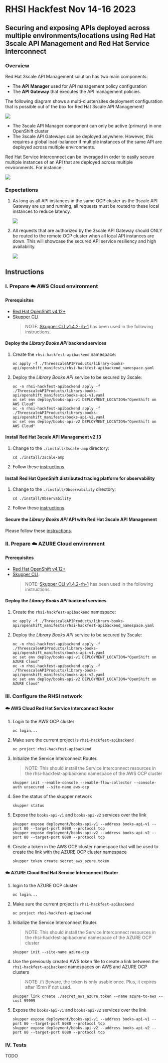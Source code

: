 # RHSI Hackfest Nov 14-16 2023 

## Securing and exposing APIs deployed across multiple environments/locations using Red Hat 3scale API Management and Red Hat Service Interconnect

### Overview

Red Hat 3scale API Management solution has two main components:
- The **API Manager** used for API management policy configuration
- The **API Gateway** that executes the API management policies.

The following diagram shows a multi-cluster/sites deployment configuration that is possible out of the box for Red Hat 3scale API Management/

![](./images/OOTB_3scale_multicluster_deployment.png)

- The 3scale API Manager component can only be active (primary) in one OpenShift cluster
- The 3scale API Gateways can be deployed anywhere. However, this requires a global load-balancer if multiple instances of the same API are deployed across multiple environments.

Red Hat Service Interconnect can be leveraged in order to easily secure multiple instances of an API that are deployed across multiple environments. For instance:

![](./images/rhsi-hackfest-locationless-apis.png)

### Expectations

1. As long as all API instances in the same OCP cluster as the 3scale API Gateway are up and running, all requests must be routed to these local instances to reduce latency.

    ![](./images/rhsi-hackfest-locationless-apis_localaccess.png)

2. All requests that are authorized by the 3scale API Gateway should ONLY be routed to the remote OCP cluster when all local API instances are down. This will showcase the secured API service resiliency and high availability.

    ![](./images/rhsi-hackfest-locationless-apis_resilience.png)

## Instructions 

### I. Prepare :cloud: AWS Cloud environment

#### Prerequisites

- [Red Hat OpenShift v4.12+](https://access.redhat.com/products/openshift/)
- [Skupper CLI](https://access.redhat.com/documentation/en-us/red_hat_service_interconnect/1.4/html/installation/installing-skupper-cli). 
    >NOTE:  [Skupper CLI v1.4.2-rh-1](https://access.redhat.com/documentation/en-us/red_hat_service_interconnect/1.4/html/installation/installing-skupper-cli) has been used in the following instructions.

#### Deploy the _Library Books API_ backend services

1. Create the `rhsi-hackfest-apibackend` namespace:
    ```
    oc apply -f ./ThreescaleAPIProducts/library-books-api/openshift_manifests/rhsi-hackfest-apibackend_namespace.yaml
    ```

2. Deploy the _Library Books API_ service to be secured by 3scale:
    ```
    oc -n rhsi-hackfest-apibackend apply -f ./ThreescaleAPIProducts/library-books-api/openshift_manifests/books-api-v1.yaml
    oc set env deploy/books-api-v1 DEPLOYMENT_LOCATION="OpenShift on AWS Cloud"
    oc -n rhsi-hackfest-apibackend apply -f ./ThreescaleAPIProducts/library-books-api/openshift_manifests/books-api-v2.yaml
    oc set env deploy/books-api-v2 DEPLOYMENT_LOCATION="OpenShift on AWS Cloud"
    ```

#### Install Red Hat 3scale API Management v2.13

1. Change to the `./install/3scale-amp` directory:

    ```script shell
    cd ./install/3scale-amp
    ```

2. Follow these [instructions](./install/3scale-amp/README.md).

#### Install Red Hat OpenShift distributed tracing platform for observability

1. Change to the `./install/Observability` directory:

    ```script shell
    cd ./install/Observability
    ```

2. Follow these [instructions](./install/Observability/README.md).

#### Secure the _Library Books API_ API with Red Hat 3scale API Management

Please follow these [instructions](./ThreescaleAPIProducts/README.md).

### II. Prepare :cloud: AZURE Cloud environment

#### Prerequisites

- [Red Hat OpenShift v4.12+](https://access.redhat.com/products/openshift/)
- [Skupper CLI](https://access.redhat.com/documentation/en-us/red_hat_service_interconnect/1.4/html/installation/installing-skupper-cli). 
    >NOTE:  [Skupper CLI v1.4.2-rh-1](https://access.redhat.com/documentation/en-us/red_hat_service_interconnect/1.4/html/installation/installing-skupper-cli) has been used in the following instructions.

#### Deploy the _Library Books API_ backend services

1. Create the `rhsi-hackfest-apibackend` namespace:
    ```
    oc apply -f ./ThreescaleAPIProducts/library-books-api/openshift_manifests/rhsi-hackfest-apibackend_namespace.yaml
    ```

2. Deploy the _Library Books API_ service to be secured by 3scale:
    ```
    oc -n rhsi-hackfest-apibackend apply -f ./ThreescaleAPIProducts/library-books-api/openshift_manifests/books-api-v1.yaml
    oc set env deploy/books-api-v1 DEPLOYMENT_LOCATION="OpenShift on AZURE Cloud"
    oc -n rhsi-hackfest-apibackend apply -f ./ThreescaleAPIProducts/library-books-api/openshift_manifests/books-api-v2.yaml
    oc set env deploy/books-api-v2 DEPLOYMENT_LOCATION="OpenShift on AZURE Cloud"
    ```

### III. Configure the RHSI network

#### :cloud: AWS Cloud Red Hat Service Interconnect Router

1. Login to the AWS OCP cluster
    ```shell script
    oc login...
    ```

2. Make sure the current project is `rhsi-hackfest-apibackend`
    ```shell script
    oc project rhsi-hackfest-apibackend
    ```

3. Initialize the Service Interconnect Router.
    > NOTE: This should install the Service Interconnect resources in the rhsi-hackfest-apibackend namespace of the AWS OCP cluster 
    ```shell script
    skupper init --enable-console --enable-flow-collector --console-auth unsecured --site-name aws-ocp
    ```

4. See the status of the skupper network
    ```shell script
    skupper status
    ```

5. Expose the `books-api-v1` and `books-api-v2` services over the link

    ```shell script
    skupper expose deployment/books-api-v1 --address books-api-v1 --port 80 --target-port 8080 --protocol tcp
    skupper expose deployment/books-api-v2 --address books-api-v2 --port 80 --target-port 8080 --protocol tcp
    ```

6. Create a token in the AWS OCP cluster namespace that will be used to create the link with the AZURE OCP cluster namespace
    ```shell script
    skupper token create secret_aws_azure.token
    ```

#### :cloud: AZURE Cloud Red Hat Service Interconnect Router

1. login to the AZURE OCP cluster
    ```shell script
    oc login...
    ```

2. Make sure the current project is `rhsi-hackfest-apibackend`
    ```shell script
    oc project rhsi-hackfest-apibackend
    ```

3. Initialize the Service Interconnect Router.
    > NOTE: This should install the Service Interconnect resources in the rhsi-hackfest-apibackend namespace of the AZURE OCP cluster 
    ```shell script
    skupper init --site-name azure-ocp
    ```

4. Use the previously created AWS token file to create a link between the `rhsi-hackfest-apibackend` namespaces on AWS and AZURE OCP clusters
    >NOTE: /!\ Beware, the token is only usable once. Plus, it expires after 15mn if not used.
    ```shell script
    skupper link create ./secret_aws_azure.token --name azure-to-aws --cost 99999
    ```

6. Expose the `books-api-v1` and `books-api-v2` services over the link
    ```shell script
    skupper expose deployment/books-api-v1 --address books-api-v1 --port 80 --target-port 8080 --protocol tcp
    skupper expose deployment/books-api-v2 --address books-api-v2 --port 80 --target-port 8080 --protocol tcp
    ```

### IV. Tests

TODO
